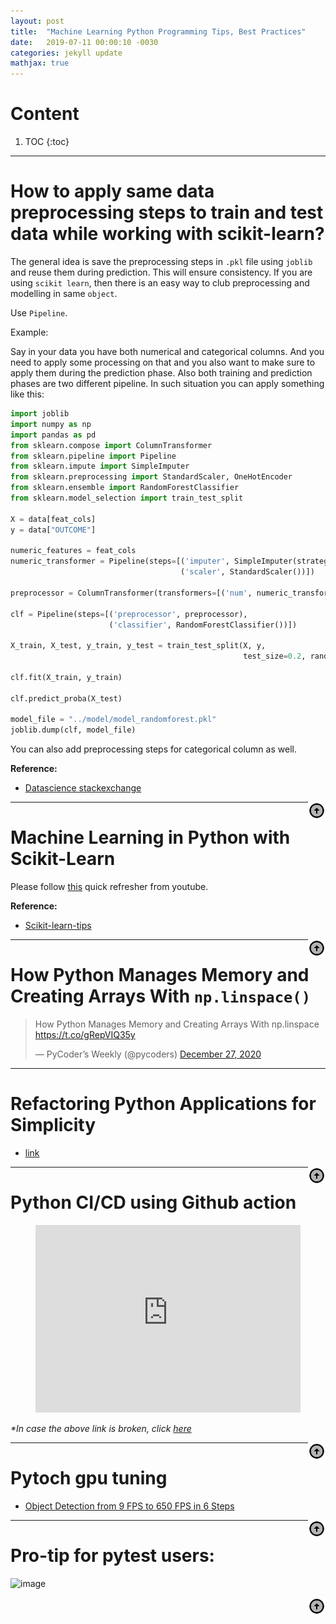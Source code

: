 ```yaml
---
layout: post
title:  "Machine Learning Python Programming Tips, Best Practices"
date:   2019-07-11 00:00:10 -0030
categories: jekyll update
mathjax: true
---
```


# Content

1. TOC
{:toc}

---

# How to apply same data preprocessing steps to train and test data while working with scikit-learn?

The general idea is save the preprocessing steps in `.pkl` file using `joblib` and reuse them during prediction. This will ensure consistency. If you are using `scikit learn`, then there is an easy way to club preprocessing and modelling in same `object`.

Use `Pipeline`.

Example:

Say in your data you have both numerical and categorical columns. And you need to apply some processing on that and you also want to make sure to apply them during the prediction phase. Also both training and prediction phases are two different pipeline. In such situation you can apply something like this:

```py
import joblib
import numpy as np
import pandas as pd
from sklearn.compose import ColumnTransformer
from sklearn.pipeline import Pipeline
from sklearn.impute import SimpleImputer
from sklearn.preprocessing import StandardScaler, OneHotEncoder
from sklearn.ensemble import RandomForestClassifier
from sklearn.model_selection import train_test_split

X = data[feat_cols]
y = data["OUTCOME"]

numeric_features = feat_cols
numeric_transformer = Pipeline(steps=[('imputer', SimpleImputer(strategy='median')),
                                      ('scaler', StandardScaler())])

preprocessor = ColumnTransformer(transformers=[('num', numeric_transformer, numeric_features)])

clf = Pipeline(steps=[('preprocessor', preprocessor),
                      ('classifier', RandomForestClassifier())])

X_train, X_test, y_train, y_test = train_test_split(X, y, 
                                                    test_size=0.2, random_state=42, stratify=y)

clf.fit(X_train, y_train)

clf.predict_proba(X_test)

model_file = "../model/model_randomforest.pkl"
joblib.dump(clf, model_file)

```

You can also add preprocessing steps for categorical column as well.

**Reference:**

- [Datascience stackexchange](https://datascience.stackexchange.com/questions/48026/how-to-correctly-apply-the-same-data-transformation-used-on-the-training-datas)



<a href="#Top"><img align="right" width="28" height="28" src="/assets/images/icon/arrow_circle_up-24px.svg" alt="Top"></a>



----

# Machine Learning in Python with Scikit-Learn

Please follow [this](https://www.youtube.com/watch?list=PL5-da3qGB5ICeMbQuqbbCOQWcS6OYBr5A&time_continue=1565&v=irHhDMbw3xo&feature=emb_logo) quick refresher from youtube.

**Reference:**

- [Scikit-learn-tips](https://github.com/justmarkham/scikit-learn-tips)


<a href="#Top"><img align="right" width="28" height="28" src="/assets/images/icon/arrow_circle_up-24px.svg" alt="Top"></a>

----

# How Python Manages Memory and Creating Arrays With `np.linspace()`

<blockquote class="twitter-tweet"><p lang="en" dir="ltr">How Python Manages Memory and Creating Arrays With np.linspace <a href="https://t.co/gRepVIQ35y">https://t.co/gRepVIQ35y</a></p>&mdash; PyCoder’s Weekly (@pycoders) <a href="https://twitter.com/pycoders/status/1343211790474358784?ref_src=twsrc%5Etfw">December 27, 2020</a></blockquote> <script async src="https://platform.twitter.com/widgets.js" charset="utf-8"></script> 


----

# Refactoring Python Applications for Simplicity

- [link](https://realpython.com/python-refactoring/)


<a href="#Top"><img align="right" width="28" height="28" src="/assets/images/icon/arrow_circle_up-24px.svg" alt="Top"></a>


----

# Python CI/CD using Github action

<center>
<figure class="video_container">
  <iframe src="https://www.youtube.com/embed/V2TgkoExzvA" frameborder="0" allowfullscreen="true" width="100%" height="300"> </iframe>
</figure>
</center>

_*In case the above link is broken, click [here](https://www.youtube.com/embed/V2TgkoExzvA)_

<a href="#Top"><img align="right" width="28" height="28" src="/assets/images/icon/arrow_circle_up-24px.svg" alt="Top"></a>


----

# Pytoch gpu tuning

- [Object Detection from 9 FPS to 650 FPS in 6 Steps](https://paulbridger.com/posts/video-analytics-pipeline-tuning/)

<a href="#Top"><img align="right" width="28" height="28" src="/assets/images/icon/arrow_circle_up-24px.svg" alt="Top"></a>


----

# Pro-tip for pytest users:

![image](https://pbs.twimg.com/media/Ej1PSMqWkAMK-Xa?format=jpg&name=small)


<a href="#Top"><img align="right" width="28" height="28" src="/assets/images/icon/arrow_circle_up-24px.svg" alt="Top"></a>

